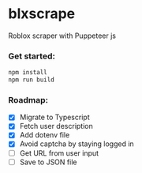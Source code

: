 # blxscrape
Roblox scraper with Puppeteer js

### Get started:

```bash 
npm install
npm run build
```

### Roadmap:

- [X] Migrate to Typescript
- [X] Fetch user description
- [X] Add dotenv file
- [X] Avoid captcha by staying logged in
- [ ] Get URL from user input
- [ ] Save to JSON file
